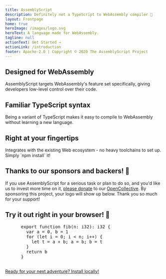 ```yaml
---
title: AssemblyScript
description: Definitely not a TypeScript to WebAssembly compiler 🚀
layout: Frontpage
home: true
heroImage: /images/logo.svg
heroText: A language made for WebAssembly.
tagline: null
actionText: Get Started →
actionLink: /introduction
footer: Apache-2.0 | Copyright © 2020 The AssemblyScript Project
---
```


<div class="features">
  <div class="feature">
    <h2>Designed for WebAssembly</h2>
    <p>AssemblyScript targets WebAssembly's feature set specifically, giving developers low-level control over their code.</p>
  </div>
  <div class="feature">
    <h2>Familiar TypeScript syntax</h2>
    <p>Being a variant of TypeScript makes it easy to compile to WebAssembly without learning a new language.</p>
  </div>
  <div class="feature">
    <h2>Right at your fingertips</h2>
    <p>Integrates with the existing Web ecosystem - no heavy toolchains to set up. Simply `npm install` it!</p>
  </div>
</div>

<div class="sponsors">
  <h2>Thanks to our sponsors and backers! 💖</h2>
  <p>If you use AssemblyScript for a serious task or plan to do so, and you'd like us to invest more time on it, <a href="https://opencollective.com/assemblyscript/donate" target="_blank" rel="noopener">please donate</a> to our <a href="https://opencollective.com/assemblyscript" target="_blank" rel="noopener">OpenCollective</a>. By sponsoring this project, your logo will show up below. Thank you so much for your support!</p>
  <Sponsors />
</div>

<div class="playground">
  <h2>Try it out right in your browser! 🚀</h2>
  <Editor runtime="half">
    <pre lang="ts">
      export function fib(n: i32): i32 {
        var a = 0, b = 1
        for (let i = 0; i < n; i++) {
          let t = a + b; a = b; b = t
        }
        return b
      }
    </pre>
  </Editor>
  <div class="hero">
    <p class="action">
      <a href="./quick-start.html" class="nav-link action-button">Ready for your next adventure? Install locally!</a>
    </p>
  </div>
</div>
